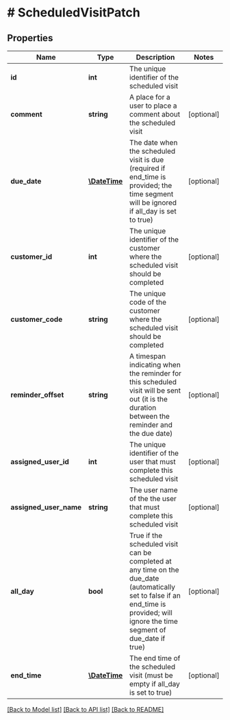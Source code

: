 # # ScheduledVisitPatch

## Properties

Name | Type | Description | Notes
------------ | ------------- | ------------- | -------------
**id** | **int** | The unique identifier of the scheduled visit |
**comment** | **string** | A place for a user to place a comment about the scheduled visit | [optional]
**due_date** | [**\DateTime**](\DateTime.md) | The date when the scheduled visit is due (required if end_time is provided; the time segment will be ignored if all_day is set to true) | [optional]
**customer_id** | **int** | The unique identifier of the customer where the scheduled visit should be completed | [optional]
**customer_code** | **string** | The unique code of the customer where the scheduled visit should be completed | [optional]
**reminder_offset** | **string** | A timespan indicating when the reminder for this scheduled visit will be sent out (it is the duration between the reminder and the due date) | [optional]
**assigned_user_id** | **int** | The unique identifier of the user that must complete this scheduled visit | [optional]
**assigned_user_name** | **string** | The user name of the the user that must complete this scheduled visit | [optional]
**all_day** | **bool** | True if the scheduled visit can be completed at any time on the due_date (automatically set to false if an end_time is provided; will ignore the time segment of due_date if true) | [optional]
**end_time** | [**\DateTime**](\DateTime.md) | The end time of the scheduled visit (must be empty if all_day is set to true) | [optional]

[[Back to Model list]](../../README.md#models) [[Back to API list]](../../README.md#endpoints) [[Back to README]](../../README.md)
